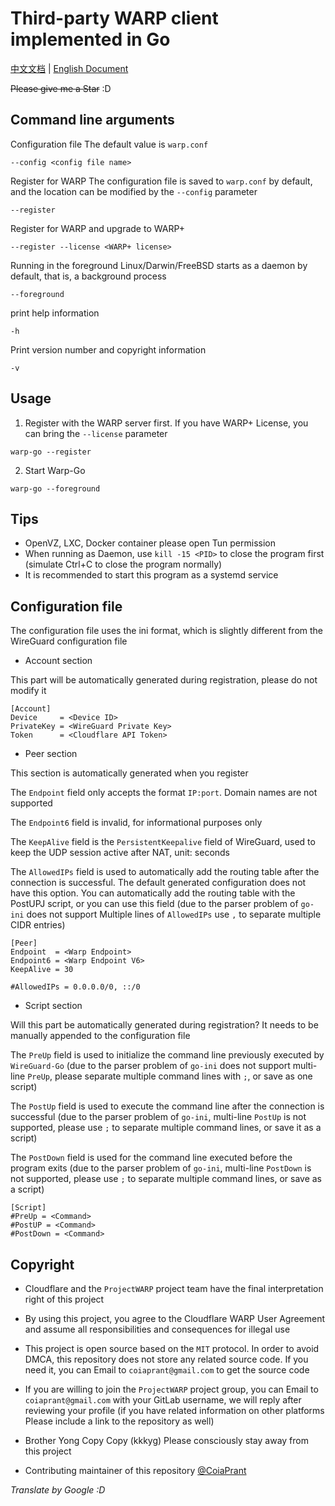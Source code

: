 # Third-party WARP client implemented in Go

[中文文档](https://gitlab.com/ProjectWARP/warp-go/-/blob/master/README.zh_CN.md) | [English Document](https://gitlab.com/ProjectWARP/warp-go/-/blob/master/README.md)

~~Please give me a Star~~ :D

## Command line arguments

Configuration file The default value is `warp.conf`

```
--config <config file name>
```

Register for WARP
The configuration file is saved to `warp.conf` by default, and the location can be modified by the `--config` parameter

```
--register
```

Register for WARP and upgrade to WARP+

```
--register --license <WARP+ license>
```

Running in the foreground Linux/Darwin/FreeBSD starts as a daemon by default, that is, a background process

```
--foreground
```

print help information

```
-h
```

Print version number and copyright information

```
-v
```

## Usage

1. Register with the WARP server first. If you have WARP+ License, you can bring the `--license` parameter

```
warp-go --register
```

2. Start Warp-Go

```
warp-go --foreground
```

## Tips

- OpenVZ, LXC, Docker container please open Tun permission
- When running as Daemon, use `kill -15 <PID>` to close the program first (simulate Ctrl+C to close the program normally)
- It is recommended to start this program as a systemd service

## Configuration file

The configuration file uses the ini format, which is slightly different from the WireGuard configuration file

- Account section

This part will be automatically generated during registration, please do not modify it

```
[Account]
Device     = <Device ID>
PrivateKey = <WireGuard Private Key>
Token      = <Cloudflare API Token>
```

- Peer section

This section is automatically generated when you register

The `Endpoint` field only accepts the format `IP:port`. Domain names are not supported

The `Endpoint6` field is invalid, for informational purposes only

The `KeepAlive` field is the `PersistentKeepalive` field of WireGuard, used to keep the UDP session active after NAT, unit: seconds

The `AllowedIPs` field is used to automatically add the routing table after the connection is successful. The default generated configuration does not have this option. You can automatically add the routing table with the PostUPJ script, or you can use this field (due to the parser problem of `go-ini` does not support Multiple lines of `AllowedIPs` use `,` to separate multiple CIDR entries)

```
[Peer]
Endpoint  = <Warp Endpoint>
Endpoint6 = <Warp Endpoint V6>
KeepAlive = 30

#AllowedIPs = 0.0.0.0/0, ::/0
```

- Script section

Will this part be automatically generated during registration? It needs to be manually appended to the configuration file

The `PreUp` field is used to initialize the command line previously executed by `WireGuard-Go` (due to the parser problem of `go-ini` does not support multi-line `PreUp`, please separate multiple command lines with `;`, or save as one script)

The `PostUp` field is used to execute the command line after the connection is successful (due to the parser problem of `go-ini`, multi-line `PostUp` is not supported, please use `;` to separate multiple command lines, or save it as a script)

The `PostDown` field is used for the command line executed before the program exits (due to the parser problem of `go-ini`, multi-line `PostDown` is not supported, please use `;` to separate multiple command lines, or save as a script)

```
[Script]
#PreUp = <Command>
#PostUP = <Command>
#PostDown = <Command>
```

## Copyright

- Cloudflare and the `ProjectWARP` project team have the final interpretation right of this project
- By using this project, you agree to the Cloudflare WARP User Agreement and assume all responsibilities and consequences for illegal use
- This project is open source based on the `MIT` protocol. In order to avoid DMCA, this repository does not store any related source code. If you need it, you can Email to `coiaprant@gmail.com` to get the source code
- If you are willing to join the `ProjectWARP` project group, you can Email to `coiaprant@gmail.com` with your GitLab username, we will reply after reviewing your profile (if you have related information on other platforms Please include a link to the repository as well)
- Brother Yong Copy Copy (kkkyg) Please consciously stay away from this project

- Contributing maintainer of this repository [@CoiaPrant](https://gitlab.com/CoiaPrant)


*Translate by Google :D*